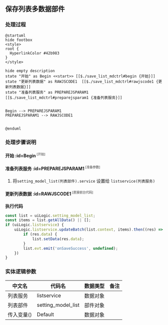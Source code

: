 ## 保存列表多数据部件 <!-- {docsify-ignore-all} -->

   

### 处理过程

```plantuml
@startuml
hide footbox
<style>
root {
  HyperlinkColor #42b983
}
</style>

hide empty description
state "开始" as Begin <<start>> [[$./save_list_mdctrl#begin {开始}]]
state "更新列表数据" as RAWJSCODE1  [[$./save_list_mdctrl#rawjscode1 {更新列表数据}]]
state "准备列表服务" as PREPAREJSPARAM1  [[$./save_list_mdctrl#preparejsparam1 {准备列表服务}]]


Begin --> PREPAREJSPARAM1
PREPAREJSPARAM1 --> RAWJSCODE1


@enduml
```


### 处理步骤说明

#### 开始 :id=Begin<sup class="footnote-symbol"> <font color=gray size=1>[开始]</font></sup>




#### 准备列表服务 :id=PREPAREJSPARAM1<sup class="footnote-symbol"> <font color=gray size=1>[准备参数]</font></sup>



1. 将`setting_model_list(列表部件).service` 设置给  `listservice(列表服务)`

#### 更新列表数据 :id=RAWJSCODE1<sup class="footnote-symbol"> <font color=gray size=1>[直接前台代码]</font></sup>



<p class="panel-title"><b>执行代码</b></p>

```javascript
const list = uiLogic.setting_model_list;
const items = list.getAllData() || [];
if (uiLogic.listservice) {
    uiLogic.listservice.updateBatch(list.context, items).then((res) => {
        if (res.data) {
            list.setData(res.data);
        }
        list.evt.emit('onSaveSuccess', undefined);
    })
}
```



### 实体逻辑参数

|    中文名   |    代码名    |  数据类型      |备注 |
| --------| --------| --------  | --------   |
|列表服务|listservice|数据对象||
|列表部件|setting_model_list|部件对象||
|传入变量(<i class="fa fa-check"/></i>)|Default|数据对象||
